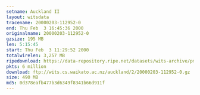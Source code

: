```yaml
---
setname: Auckland II
layout: witsdata
tracename: 20000203-112952-0
end: Thu Feb  3 16:45:36 2000
originalname: 20000203-112952-0
gzsize: 195 MB
len: 5:15:45
start: Thu Feb  3 11:29:52 2000
totalwirelen: 3,257 MB
ripedownload: https://data-repository.ripe.net/datasets/wits-archive/pma/long/auck/2//20000203-112952-0.gz
pkts: 6 million
download: ftp://wits.cs.waikato.ac.nz/auckland/2/20000203-112952-0.gz
size: 490 MB
md5: 0d378eafb477b3d6349f8341b66d911f
---
```

